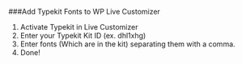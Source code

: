 ###Add Typekit Fonts to WP Live Customizer

1. Activate Typekit in Live Customizer
2. Enter your Typekit Kit ID (ex. dhl1xhg)
3. Enter fonts (Which are in the kit) separating them with a comma.
4. Done!
